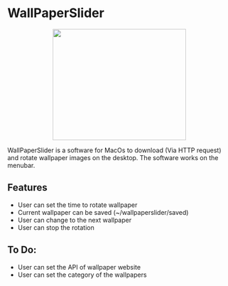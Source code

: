 # WallPaperSlider
<p align="center"> 
<img width="300" height="250" src="https://i.postimg.cc/MK7Q5F8c/icon-1024x1024x32.png">
</p>

WallPaperSlider is a software for MacOs to download (Via HTTP request) and rotate wallpaper images on the desktop. The software works on the menubar.

## Features
* User can set the time to rotate wallpaper
* Current wallpaper can be saved (~/wallpaperslider/saved)
* User can change to the next wallpaper
* User can stop the rotation

## To Do:
* User can set the API of wallpaper website
* User can set the category of the wallpapers
